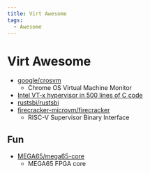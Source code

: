 ```yaml
---
title: Virt Awesome
tags:
  - Awesome
---
```


# Virt Awesome

- [google/crosvm](https://github.com/google/crosvm)
  - Chrome OS Virtual Machine Monitor
- [Intel VT-x hypervisor in 500 lines of C code](https://ionescu007.github.io/SimpleVisor/)
- [rustsbi/rustsbi](https://github.com/rustsbi/rustsbi)
- [firecracker-microvm/firecracker](https://github.com/firecracker-microvm/firecracker)
  - RISC-V Supervisor Binary Interface

## Fun

- [MEGA65/mega65-core](https://github.com/MEGA65/mega65-core)
  - MEGA65 FPGA core
